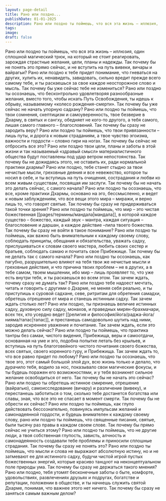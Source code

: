 ```yaml
---
layout: page-detail
title: Рано или поздно...
publishDate: 01-01-2025
description: Рано или поздно ты поймешь, что вся эта жизнь – иллюзия,  один сплошной магический трюк,  на который не стоит реагировать,  зарождая страстные желания, цели, планы и надежды...
tags:
image:
draft: false
---
```

Рано или поздно ты поймешь, что вся эта жизнь – иллюзия,  один сплошной магический трюк,  на который не стоит реагировать,  зарождая страстные желания, цели, планы и надежды. Так почему бы не понять это прямо сейчас,  и не вступить на путь вивеки, вичары и вайрагьи? Рано или поздно к тебе придет понимание,  что гневаться на других, хулить их,  ненавидеть, завидовать, сильно вредит прежде всего самому тебе,  и ты раскаешься за свое каждое неосторожное слово и мысль. Так почему бы уже сейчас тебе не измениться? Рано или поздно ты осознаешь,  что бесконтрольно удовлетворяя разнообразные желания,  вместо того, чтобы искать Путь Освобождения, ты идешь к обрыву, называемому «колесо рождения-смерти».  Так почему бы уже сейчас не начать упорную садхану? Рано или поздно ты поймешь, что твои сомнения,  скептицизм и самоуверенность,  твое безверие в Дхарму, в святых и сангху, обедняет не кого-то другого, а тебя самого,  лишая самого главного – благословений. Так почему бы сразу не зародить веру? Рано или поздно ты поймешь,  что твои привязанности – лишь путы,  и дорога к новым страданиям, а твое чувство эгоизма, важности и гордости –  словно гири на ногах. Так почему бы сейчас не отбросить все это? Рано или поздно твои цели,  планы и заботы в этой жизни и так называемый «здравый смысл»  материалистичного общества  будут поставлены под удар ветром непостоянства. Так почему бы не дожидаясь этого, не оставить их,  ради нормальной практики дхармы? Рано или поздно, тебе станет стыдно за твои нечистые мысли,  греховные деяния и все невежество,  которое ты носил в себе, и ты вступишь на путь очищения,  сострадания и любви ко всем живым существам,  посвящая им заслуги. Так почему бы не начать это делать сейчас, с самого начала? Рано или поздно ты осознаешь, что все, кроме практики Дхармы,  основано на эго, бессмысленно, и ведет к новым заблуждениям,  что все вещи этого мира – миражи,  и верно лишь то, что говорят святые. Так почему бы сразу не придерживаться такой точки зрения? Рано или поздно ты поймешь, что мир –  это чистая божественная [[pages/термины/мандала|мандала]],  в которой каждое существо – божество,  каждый звук – мантра, каждая ситуация – благословение и даршан,  а каждое действие –лила твоего божества. Так почему бы сразу не войти в такое понимание? Рано или поздно ты поймешь,  как важно быть внимательным к каждому своему слову,  соблюдать принципы, обещания и обязательства,  уважать садху, прислушиваться к словам своего мастера,  любить своих сестер и братьев,  соблюдать самаю и почитать свое Прибежище. Так почему бы не делать так с самого начала? Рано или поздно ты осознаешь, как пагубно, разрушительно  влияют на тебя твои же нечистые мысли и греховные действия,  и что причина твоих проблем – не в других,  а в тебе самом, твоем мышлении, ибо мир – лишь проявляет то,  что уже есть внутри тебя, и ты раскаешься во всем этом. Так зачем ждать, почему сразу не думать так? Рано или поздно тебе надоест мечтать,  читать и говорить с другими о Дхарме,  не меняя себя реально, и ты приступишь к суровой садхане,  севе, ритритам для обретения самадхи,  обретешь отрешение от мира и станешь истинным садху. Так зачем ждать столько лет? Рано или поздно, ты признаешь величие истинных садху,  духовную силу садху, монахов,  и праведных мирян-брахмачари,  всех тех, кто усердно ведет [[религия и философия/йога/раджа-йога/нияма/тапас|тапас]], и престанешь самодовольно шутить над ними,  зародив искреннее уважение и почитание. Так зачем ждать, если это можно делать сейчас? Рано или поздно ты поймешь, что практика тантры без самаи,  чистого видения, Прибежища,  веры и самоотдачи,  основанная на уме и эго, подобна попытке летать без крыльев,  и вступишь на путь благоговейного  чистого почитания своего божества, всех святых,  своего коренного гуру,  и Прибежища. Так зачем ждать то, что все равно придет по любому? Рано или поздно ты осознаешь,  что твое эго, этот самый большой злой дух,  всю жизнь только и делало, что дурачило тебя,  водило за нос, показывало свои магические фокусы,  и ты будешь поражен его возможностями,  и у тебя возникнет сильное желание освободиться от него. Так почему бы не начать это сейчас? Рано или поздно ты обретешь истинное смирение,  отрешение (вайрагью),  самоисследование (вичару) и различение (вивеку), и перестанешь заботиться о том,  сколько тебе достанется богатства или славы,  зная, что все это не спасает в момент смерти. Так почему бы не обрести их сейчас? Рано или поздно ты поймешь, как глупо действовать бессознательно,  повинуясь импульсам желаний и самонадеянной гордости,  и будешь внимателен к каждому своему слову, рано или поздно ты поймешь,  что священные писания, святые,  были тысячу раз правы в каждом своем слове. Так почему бы прямо сейчас не учиться этому? Рано или поздно ты поймешь,  что не другие люди,  а твоя собственная глупость, зависть, алчность и самонадеянность  создавали тебе проблемы и  приносили сплошные страдания. Так почему бы сразу не понять это? Рано или поздно ты поймешь,  что мысли и слова не выражают абсолютную истину,  но и не затмевают ее для истинного садху, будучи чистой игрой пустых божественных энергий,  которые красиво танцуют  на неконцептуальном поле природы ума. Так почему бы сразу не держаться такого мнения? Рано или поздно,  тебя утомят бесконечные заботы о быте,  комфорте, удовольствиях, развлечениях  друзьях и подругах,  богатстве и репутации,  положении в обществе, и ты начнешь служить святой Дхарме, понимая,  что важнее этого нет ничего. Так почему бы сразу не заняться самым важным делом?